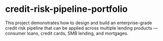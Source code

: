 # credit-risk-pipeline-portfolio
This project demonstrates how to design and build an enterprise-grade credit risk pipeline that can be applied across multiple lending products — consumer loans, credit cards, SMB lending, and mortgages.  
